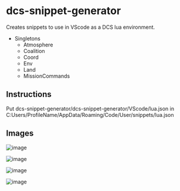 # dcs-snippet-generator
Creates snippets to use in VScode as a DCS lua environment. 

- Singletons
  - Atmosphere
  - Coalition
  - Coord
  - Env
  - Land
  - MissionCommands

## Instructions
Put dcs-snippet-generator/dcs-snippet-generator/VScode/lua.json in C:Users/ProfileName/AppData/Roaming/Code/User/snippets/lua.json


  
## Images
![image](https://user-images.githubusercontent.com/15984377/152653461-05af9ad0-12fa-4af3-b0cc-96787f29afb5.png)

![image](https://user-images.githubusercontent.com/15984377/152653539-0b6d0b2a-2eb6-4f10-b0ed-32a1d53aeb76.png)
  
![image](https://user-images.githubusercontent.com/15984377/152653548-12a10fa4-1fec-4274-809f-8268a1a05a40.png)

![image](https://user-images.githubusercontent.com/15984377/152655518-c9bb711b-8c99-40c6-89c8-776ae31ba619.png)

